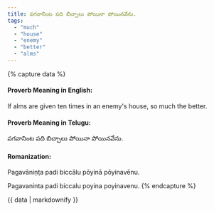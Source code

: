 ```yaml
---
title: పగవానింట పది బిచ్చాలు పోయినా పోయినవేను.
tags:
  - "much"
  - "house"
  - "enemy"
  - "better"
  - "alms"
---
```


{% capture data %}
#### Proverb Meaning in English:
If alms are given ten times in an enemy's house, so much the better.

#### Proverb Meaning in Telugu:
పగవానింట పది బిచ్చాలు పోయినా పోయినవేను.

#### Romanization:
Pagavāniṇṭa padi biccālu pōyinā pōyinavēnu.

Pagavaninta padi biccalu poyina poyinavenu.
{% endcapture %}

{{ data | markdownify }}

